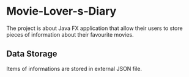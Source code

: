 # Movie-Lover-s-Diary
The project is about Java FX application that
allow their users to store pieces of information
about their favourite movies.
## Data Storage
Items of informations are stored in external JSON
file.
